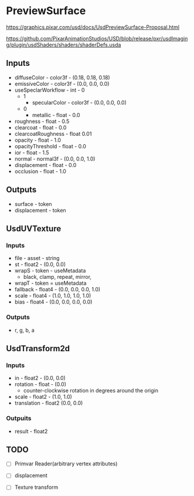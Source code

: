 # PreviewSurface

https://graphics.pixar.com/usd/docs/UsdPreviewSurface-Proposal.html 

https://github.com/PixarAnimationStudios/USD/blob/release/pxr/usdImaging/plugin/usdShaders/shaders/shaderDefs.usda

## Inputs

* diffuseColor - color3f - (0.18, 0.18, 0.18)
* emissiveColor - color3f - (0.0, 0.0, 0.0)
* useSpeclarWorkflow - int - 0
  * 1
    * specularColor - color3f - (0.0, 0.0, 0.0)
  * 0
    * metallic - float - 0.0
* roughness - float - 0.5
* clearcoat - float - 0.0
* clearcoatRoughness - float 0.01
* opacity - float - 1.0
* opacityThreshold - float - 0.0
* ior - float - 1.5
* normal - normal3f - (0.0, 0.0, 1.0)
* displacement - float - 0.0
* occlusion - float - 1.0

## Outputs

* surface - token
* displacement - token

## UsdUVTexture

### Inputs

* file - asset - string
* st - float2 - (0.0, 0.0)
* wrapS - token - useMetadata
  * black, clamp, repeat, mirror, 
* wrapT - token = useMetadata
* fallback - float4 - (0.0, 0.0, 0.0, 1.0)
* scale - float4 - (1.0, 1.0, 1.0, 1.0)
* bias - float4 - (0.0, 0.0, 0.0, 0.0)

### Outputs

* r, g, b, a


## UsdTransform2d

### Inputs

* in - float2 - (0.0, 0.0)
* rotation - float - (0.0)
  * counter-clockwise rotation in degrees around the origin
* scale - float2 - (1.0, 1.0)
* translation - float2 (0.0, 0.0)

### Outpuits

* result - float2


## TODO

* [ ] Primvar Reader(arbitrary vertex attributes)
* [ ] displacement
* [ ] Texture transform

